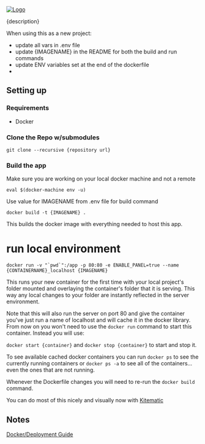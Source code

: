 [![Logo](https://XXXXX.com/logo.png)](https://example.com.com)

{description}

When using this as a new project:
- update all vars in .env file
- update {IMAGENAME} in the README for both the build and run commands
- update ENV variables set at the end of the dockerfile
- 



## Setting up

### Requirements
- Docker

### Clone the Repo w/submodules

    git clone --recursive {repository url}

### Build the app

Make sure you are working on your local docker machine and not a remote
```
eval $(docker-machine env -u)
```

Use value for IMAGENAME from .env file for build command
```
docker build -t {IMAGENAME} .
```

This builds the docker image with everything needed to host this app.


# run local environment
```
docker run -v "`pwd`":/app -p 80:80 -e ENABLE_PANEL=true --name {CONTAINERNAME}_localhost {IMAGENAME}
```

This runs your new container for the first time with your local project's folder mounted and overlaying the container's folder that it is serving.  This way any local changes to your folder are instantly reflected in the server environment.

Note that this will also run the server on port 80 and give the container you've just run a name of localhost and will cache it in the docker library.  From now on you won't need to use the ``docker run`` command to start this container.  Instead you will use:

``docker start {container}`` and ``docker stop {container}`` to start and stop it.

To see available cached docker containers you can run ``docker ps`` to see the currently running containers or ``docker ps -a`` to see all of the containers... even the ones that are not running.

Whenever the Dockerfile changes you will need to re-run the ``docker build`` command.

You can do most of this nicely and visually now with [Kitematic](https://kitematic.com/)



## Notes
[Docker/Deployment Guide](DEPLOYMENT.md)





